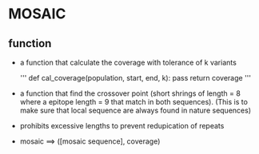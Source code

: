 # MOSAIC

## function

- a function that calculate the coverage with tolerance of k variants

    '''
    def cal_coverage(population, start, end, k):
        pass
        return coverage
    '''

- a function that find the crossover point (short shrings of length = 8 where a epitope length = 9 that match in both sequences). (This is to make sure that local sequence are always found in nature sequences)

- prohibits excessive lengths to prevent redupication of repeats

- mosaic ==> ([mosaic sequence], coverage)
